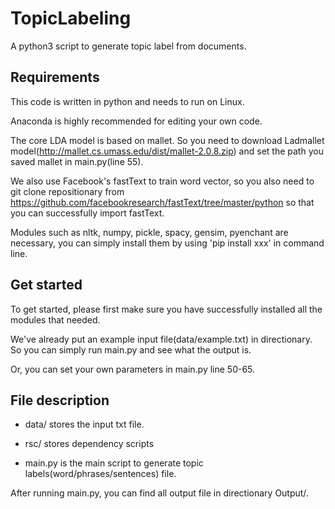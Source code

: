 # TopicLabeling
A python3 script to generate topic label from documents.

## Requirements

This code is written in python and needs to run on Linux. 

Anaconda is highly recommended for editing your own code.

The core LDA model is based on mallet. So you need to download Ladmallet model(http://mallet.cs.umass.edu/dist/mallet-2.0.8.zip) and set the path you saved mallet in main.py(line 55).

We also use Facebook's fastText to train word vector, so you also need to git clone repositionary from https://github.com/facebookresearch/fastText/tree/master/python so that you can successfully import fastText.

Modules such as nltk, numpy, pickle, spacy, gensim, pyenchant are necessary, you can simply install them by using 'pip install xxx' in command line.


## Get started

To get started, please first make sure you have successfully installed all the modules that needed.

We've already put an example input file(data/example.txt) in directionary. So you can simply run main.py and see what the output is.

Or, you can set your own parameters in main.py line 50-65.


## File description

* data/ stores the input txt file. 

* rsc/ stores dependency scripts

* main.py is the main script to generate topic labels(word/phrases/sentences) file. 

After running main.py, you can find all output file in directionary Output/.
